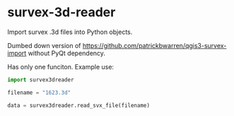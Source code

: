 # survex-3d-reader

Import survex .3d files into Python objects.

Dumbed down version of https://github.com/patrickbwarren/qgis3-survex-import
without PyQt dependency.

Has only one funciton. Example use:

```Python
import survex3dreader

filename = "1623.3d"

data = survex3dreader.read_svx_file(filename)

```
